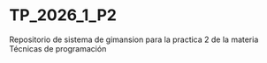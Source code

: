 # TP_2026_1_P2
Repositorio de sistema de gimansion para la practica 2 de la materia Técnicas de programación
